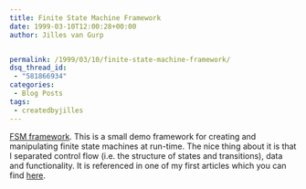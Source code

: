 ```yaml
---
title: Finite State Machine Framework
date: 1999-03-10T12:00:28+00:00
author: Jilles van Gurp


permalink: /1999/03/10/finite-state-machine-framework/
dsq_thread_id:
 - "581866934"
categories:
 - Blog Posts
tags:
 - createdbyjilles
---
```

[FSM framework](https://www.jillesvangurp.com/static/FSMCodeExamples.zip). This is a small demo framework for creating and manipulating finite state machines at run-time. The nice thing about it is that I separated control flow (i.e. the structure of states and transitions), data and functionality. It is referenced in one of my first articles which you can find [here](/publications.html).